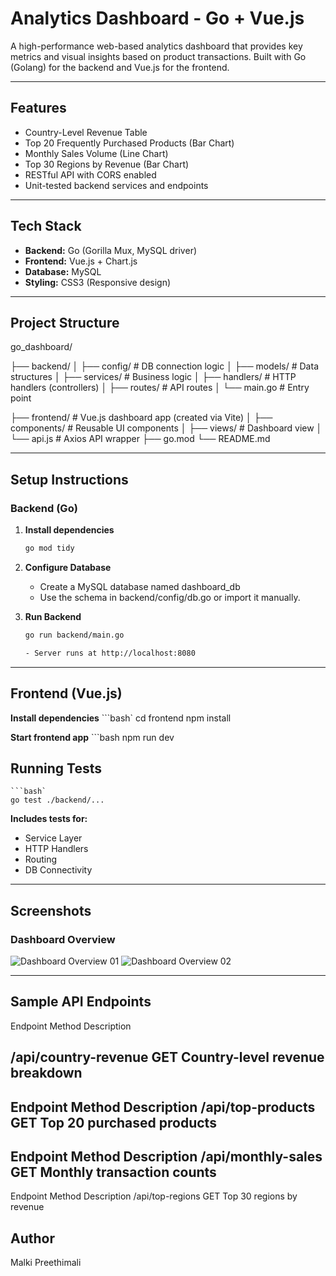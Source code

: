 # Analytics Dashboard - Go + Vue.js

A high-performance web-based analytics dashboard that provides key metrics and visual insights based on product transactions. Built with Go (Golang) for the backend and Vue.js for the frontend.

---

## Features

-  Country-Level Revenue Table
-  Top 20 Frequently Purchased Products (Bar Chart)
-  Monthly Sales Volume (Line Chart)
-  Top 30 Regions by Revenue (Bar Chart)
-  RESTful API with CORS enabled
-  Unit-tested backend services and endpoints

---

## Tech Stack

- **Backend:** Go (Gorilla Mux, MySQL driver)
- **Frontend:** Vue.js + Chart.js
- **Database:** MySQL
- **Styling:** CSS3 (Responsive design)

---

## Project Structure

go_dashboard/

├── backend/
│ ├── config/ # DB connection logic
│ ├── models/ # Data structures
│ ├── services/ # Business logic
│ ├── handlers/ # HTTP handlers (controllers)
│ ├── routes/ # API routes
│ └── main.go # Entry point

├── frontend/ # Vue.js dashboard app (created via Vite)
│ ├── components/ # Reusable UI components
│ ├── views/ # Dashboard view
│ └── api.js # Axios API wrapper
├── go.mod
└── README.md

---

## Setup Instructions

### Backend (Go)

1. **Install dependencies**
   ```bash
   go mod tidy

2. **Configure Database** 
    - Create a MySQL database named dashboard_db
    - Use the schema in backend/config/db.go or import it manually.

3. **Run Backend**
   ```bash 
   go run backend/main.go 

   - Server runs at http://localhost:8080

---   

##  Frontend (Vue.js)

**Install dependencies**
   ```bash`
    cd frontend
    npm install    

**Start frontend app**
    ```bash
    npm run dev

## Running Tests
    ```bash`
    go test ./backend/... 


**Includes tests for:**
- Service Layer
- HTTP Handlers
- Routing
- DB Connectivity


---

## Screenshots

###  Dashboard Overview
![Dashboard Overview 01](frontend/public/screenshots/dashboard-01.png)
![Dashboard Overview 02](frontend/public/screenshots/dashboard-02.png)

---

## Sample API Endpoints

Endpoint	                Method	                  Description

/api/country-revenue	       GET	                  Country-level revenue breakdown
---
Endpoint	                Method	                  Description
/api/top-products	          GET	                  Top 20 purchased products
---
Endpoint	                Method	                  Description
/api/monthly-sales	       GET	                  Monthly transaction counts
---
Endpoint	                Method	                  Description
/api/top-regions	          GET	                  Top 30 regions by revenue
   

## Author
Malki Preethimali
